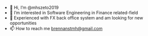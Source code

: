 - 👋 Hi, I’m @mhszeto2019
- 👀 I’m interested in Software Engineering in Finance related-field
- 🌱 Experienced with FX back office system and am looking for new opportunities
- 📫 How to reach me brennanstmh@gmail.com

<!---
mhszeto2019/mhszeto2019 is a ✨ special ✨ repository because its `README.md` (this file) appears on your GitHub profile.
You can click the Preview link to take a look at your changes.
--->
